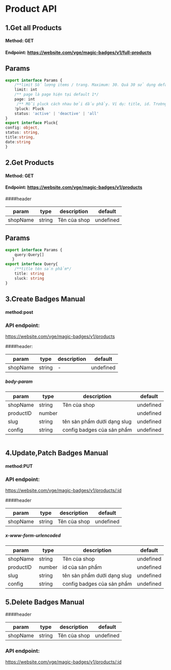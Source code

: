 # Product API

## 1.Get all Products

#### Method: GET

#### Endpoint: https://website.com/vge/magic-badges/v1/full-products

## Params
````ts
export interface Params {
    /**limit Số lượng items / trang. Maximum: 30. Quá 30 sử dụng default 10*/
    limit: int
    /** page là page hiện tại default 1*/
    page: int
     /** Mỗi pluck cách nhau bởi dấu phẩy. Ví dụ: title, id. Trường hợp không có pluck trả lai hết*/
    ?pluck: Pluck
    status: 'active' | 'deactive' | 'all'
}
export interface Pluck{
config: object,
status: string,
title:string,
date:string
}
````
## 2.Get Products 

#### Method: GET

#### Endpoint: https://website.com/vge/magic-badges/v1/products

####header

param | type | description |default
--- | --- | ---| --- |
shopName | string | Tên của shop | undefined

## Params
````ts
export interface Params {
    query:Query[]
   }
export interface Query{
    /**title tên sản phẩm*/
    title: string
    sluck: string
}
````

## 3.Create Badges Manual

#### method:post

### API endpoint:

https://website.com/vge/magic-badges/v1/products

####header:

param | type | description |default
--- | --- | ---| --- |
shopName | string | - | undefined

##### body-param

param | type | description |default
--- | --- | ---| --- |
shopName | string | Tên của shop | undefined
productID | number |  | undefined
slug | string | tên sản phẩm dưới dạng slug | undefined
config | string | config badges của sản phẩm | undefined

````ts

````

## 4.Update,Patch Badges Manual

#### method:PUT
### API endpoint:

https://website.com/vge/magic-badges/v1/products/:id

####header

param | type | description |default
--- | --- | ---| --- |
shopName | string | Tên của shop | undefined
##### x-www-form-urlencoded

param | type | description |default
--- | --- | ---| --- |
shopName | string | Tên của shop | undefined
productID | number | id của sản phẩm | undefined
slug | string | tên sản phẩm dưới dạng slug | undefined
config | string | config badges của sản phẩm | undefined

## 5.Delete Badges Manual

####header

param | type | description |default
--- | --- | ---| --- |
shopName | string | Tên của shop | undefined

### API endpoint:

https://website.com/vge/magic-badges/v1/products/:id
